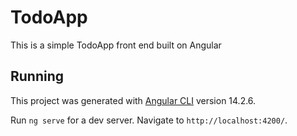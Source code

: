 # TodoApp

This is a simple TodoApp front end built on Angular

## Running

This project was generated with [Angular CLI](https://github.com/angular/angular-cli) version 14.2.6.

Run `ng serve` for a dev server. Navigate to `http://localhost:4200/`.

``` mermaid
  
```
